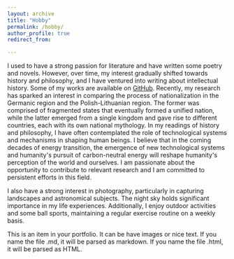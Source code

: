 ```yaml
---
layout: archive
title: "Hobby"
permalink: /hobby/
author_profile: true
redirect_from:

---
```


 <!-- 我之前比较热爱文学，写过一些诗歌和小说。之后逐渐更加喜欢历史与哲学，并尝试进行了一些思想史的写作，有些作品放到了github上。近期的研究让我对德意志地区的民族化与波兰立陶宛地区的民族化的对比产生兴趣，前者由破碎的邦国组成统一国家，后者由一个王国形成了不同国家，诞生了不同的民族神话。我在历史与哲学的阅读中不止一次关注技术系统与机制对人的塑造作用，我认为在未来数十年的能源转型中，新兴涌现的技术体系和人类对无碳能源发起的史无前例的挑战，将会重新塑造人类对整个世界和自身的看法。我对自己能够加入与之相关的研究充满热情，愿意在其中持之以恒地努力。

我也比较喜欢摄影，主要是风光与天文主题。星空在我的生命体验中占据很重要的地位。同时我也喜爱户外运动以及有些球类运动，我保持着每周规律运动的习惯。  -->
I used to have a strong passion for literature and have written some poetry and novels. However, over time, my interest gradually shifted towards history and philosophy, and I have ventured into writing about intellectual history. Some of my works are available on [GitHub](https://dichter97.github.io/archives/). Recently, my research has sparked an interest in comparing the process of nationalization in the Germanic region and the Polish-Lithuanian region. The former was comprised of fragmented states that eventually formed a unified nation, while the latter emerged from a single kingdom and gave rise to different countries, each with its own national mythology. In my readings of history and philosophy, I have often contemplated the role of technological systems and mechanisms in shaping human beings. I believe that in the coming decades of energy transition, the emergence of new technological systems and  humanity's pursuit of carbon-neutral energy will reshape humanity's perception of the world and ourselves. I am passionate about the opportunity to contribute to relevant research and I am committed to persistent efforts in this field.

I also have a strong interest in photography, particularly in capturing landscapes and astronomical subjects. The night sky holds significant importance in my life experiences. Additionally, I enjoy outdoor activities and some ball sports, maintaining a regular exercise routine on a weekly basis.

This is an item in your portfolio. It can be have images or nice text. If you name the file .md, it will be parsed as markdown. If you name the file .html, it will be parsed as HTML. 
